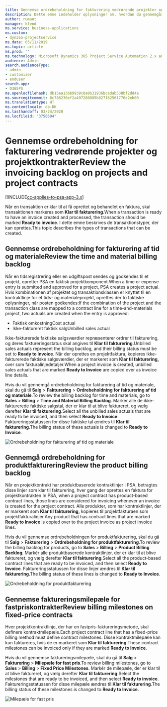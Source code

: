 ```yaml
---
title: Gennemse ordrebeholdning for fakturering vedrørende projekter og projektkontrakter
description: Dette emne indeholder oplysninger om, hvordan du gennemgår tid, udgifter og produktbeholdninger, og hvordan du markerer dem som klar til fakturering.
author: rumant
manager: kfend
ms.service: business-applications
ms.custom:
- dyn365-projectservice
ms.date: 03/11/2019
ms.topic: article
ms.prod: ''
ms.technology: Microsoft Dynamics 365 Project Service Automation 2.x and 3.x
audience: Admin
search.audienceType:
- admin
- customizer
- enduser
search.app:
- D365PS
ms.openlocfilehash: db15ea136b9939c0a0631936bcadab538bf2dd4a
ms.sourcegitcommit: 8c786230ef2a497280885b827162561776e2eb00
ms.translationtype: HT
ms.contentlocale: da-DK
ms.lasthandoff: 03/24/2020
ms.locfileid: "3750594"
---
```

# <a name="review-the-invoicing-backlog-on-projects-and-project-contracts"></a><span data-ttu-id="fb0a2-103">Gennemse ordrebeholdning for fakturering vedrørende projekter og projektkontrakter</span><span class="sxs-lookup"><span data-stu-id="fb0a2-103">Review the invoicing backlog on projects and project contracts</span></span>

[!INCLUDE[cc-applies-to-psa-app-3.x](../includes/cc-applies-to-psa-app-3x.md)]

<span data-ttu-id="fb0a2-104">Når en transaktion er klar til at få oprettet og behandlet en faktura, skal transaktionen markeres som **Klar til fakturering**.</span><span class="sxs-lookup"><span data-stu-id="fb0a2-104">When a transaction is ready to have an invoice created and processed, the transaction should be marked **Ready to invoice**.</span></span> <span data-ttu-id="fb0a2-105">I dette emne beskrives de transaktionstyper, der kan oprettes.</span><span class="sxs-lookup"><span data-stu-id="fb0a2-105">This topic describes the types of transactions that can be created.</span></span>

## <a name="review-the-time-and-material-billing-backlog"></a><span data-ttu-id="fb0a2-106">Gennemse ordrebeholdning for fakturering af tid og materiale</span><span class="sxs-lookup"><span data-stu-id="fb0a2-106">Review the time and material billing backlog</span></span>

<span data-ttu-id="fb0a2-107">Når en tidsregistrering eller en udgiftspost sendes og godkendes til et projekt, opretter PSA en faktisk projektkomponent.</span><span class="sxs-lookup"><span data-stu-id="fb0a2-107">When a time or expense entry is submitted and approved for a project, PSA creates a project actual.</span></span> <span data-ttu-id="fb0a2-108">Hvis kombinationen af projektet og transaktionsklassen er knyttet til en kontraktlinje for et tids- og materialeprojekt, oprettes der to faktiske oplysninger, når posten godkendes:</span><span class="sxs-lookup"><span data-stu-id="fb0a2-108">If the combination of the project and the transaction class are mapped to a contract line for a time-and-materials project, two actuals are created when the entry is approved:</span></span>

- <span data-ttu-id="fb0a2-109">Faktisk omkostning</span><span class="sxs-lookup"><span data-stu-id="fb0a2-109">Cost actual</span></span> 
- <span data-ttu-id="fb0a2-110">Ikke-faktureret faktisk salg</span><span class="sxs-lookup"><span data-stu-id="fb0a2-110">Unbilled sales actual</span></span>

<span data-ttu-id="fb0a2-111">Ikke-fakturerede faktiske salgsværdier repræsenterer ordrer til fakturering, og deres faktureringsstatus skal angives til **Klar til fakturering**.</span><span class="sxs-lookup"><span data-stu-id="fb0a2-111">Unbilled sales actuals represent the billing backlog, and their billing status must be set to **Ready to Invoice**.</span></span> <span data-ttu-id="fb0a2-112">Når der oprettes en projektfaktura, kopieres ikke-fakturerede faktiske salgsværdier, der er markeret som **Klar til fakturering,** over som fakturalinjedetaljer.</span><span class="sxs-lookup"><span data-stu-id="fb0a2-112">When a project invoice is created, unbilled sales actuals that are marked **Ready to Invoice** are copied over as invoice line details.</span></span>

<span data-ttu-id="fb0a2-113">Hvis du vil gennemgå ordrebeholdning for fakturering af tid og materiale, skal du gå til **Salg** \> **Fakturering** \> **Ordrebeholdning for fakturering af tid og materiale**.</span><span class="sxs-lookup"><span data-stu-id="fb0a2-113">To review the billing backlog for time and materials, go to **Sales** \> **Billing** \> **Time and Material Billing Backlog**.</span></span> <span data-ttu-id="fb0a2-114">Markér alle de ikke-fakturerede faktiske salgstal, der er klar til at blive faktureret, og vælg derefter **Klar til fakturering**.</span><span class="sxs-lookup"><span data-stu-id="fb0a2-114">Select all the unbilled sales actuals that are ready to be invoiced, and then select **Ready to Invoice**.</span></span> <span data-ttu-id="fb0a2-115">Faktureringsstatussen for disse faktiske tal ændres til **Klar til fakturering**.</span><span class="sxs-lookup"><span data-stu-id="fb0a2-115">The billing status of these actuals is changed to **Ready to Invoice**.</span></span>

![Ordrebeholdning for fakturering af tid og materiale](media/TMBacklog.png)

## <a name="review-the-product-billing-backlog"></a><span data-ttu-id="fb0a2-117">Gennemgå ordrebeholdning for produktfakturering</span><span class="sxs-lookup"><span data-stu-id="fb0a2-117">Review the product billing backlog</span></span>

<span data-ttu-id="fb0a2-118">Når en projektkontrakt har produktbaserede kontraktlinjer i PSA, betragtes disse linjer som klar til fakturering, hver gang der oprettes en faktura for projektkontrakten.</span><span class="sxs-lookup"><span data-stu-id="fb0a2-118">In PSA, when a project contract has product-based contract lines, those lines are considered for invoicing whenever an invoice is created for the project contract.</span></span> <span data-ttu-id="fb0a2-119">Alle produkter, som har kontraktlinjer, der er markeret som **Klar til fakturering,** kopieres til projektfakturaen som projektfakturalinjer.</span><span class="sxs-lookup"><span data-stu-id="fb0a2-119">Any product that has contract lines that are marked **Ready to Invoice** is copied over to the project invoice as project invoice lines.</span></span>

<span data-ttu-id="fb0a2-120">Hvis du vil gennemse ordrebeholdningen for produktfakturering, skal du gå til **Salg** \> **Fakturering** \> **Ordrebeholdning for produktfakturering**.</span><span class="sxs-lookup"><span data-stu-id="fb0a2-120">To review the billing backlog for products, go to **Sales** \> **Billing** \> **Product Billing Backlog**.</span></span> <span data-ttu-id="fb0a2-121">Markér alle produktbaserede kontraktlinjer, der er klar til at blive faktureret, og vælg derefter **Klar til fakturering**.</span><span class="sxs-lookup"><span data-stu-id="fb0a2-121">Select all the product-based contract lines that are ready to be invoiced, and then select **Ready to Invoice**.</span></span> <span data-ttu-id="fb0a2-122">Faktureringsstatussen for disse linjer ændres til **Klar til fakturering**.</span><span class="sxs-lookup"><span data-stu-id="fb0a2-122">The billing status of these lines is changed to **Ready to Invoice**.</span></span>

![Ordrebeholdning for produktfakturering](media/ProductBacklog.png)

## <a name="review-billing-milestones-on-fixed-price-contracts"></a><span data-ttu-id="fb0a2-124">Gennemse faktureringsmilepæle for fastpriskontrakter</span><span class="sxs-lookup"><span data-stu-id="fb0a2-124">Review billing milestones on fixed-price contracts</span></span>

<span data-ttu-id="fb0a2-125">Hver projektkontraktlinje, der har en fastpris-faktureringsmetode, skal definere kontraktmilepæle.</span><span class="sxs-lookup"><span data-stu-id="fb0a2-125">Each project contract line that has a fixed-price billing method must define contract milestones.</span></span> <span data-ttu-id="fb0a2-126">Disse kontraktmilepæle kan kun faktureres, hvis de er markeret som **Klar til fakturering**.</span><span class="sxs-lookup"><span data-stu-id="fb0a2-126">These contract milestones can be invoiced only if they are marked **Ready to Invoice**.</span></span> 

<span data-ttu-id="fb0a2-127">Hvis du vil gennemse faktureringsmilepæle, skal du gå til **Salg** \> **Fakturering** \> **Milepæle for fast pris**.</span><span class="sxs-lookup"><span data-stu-id="fb0a2-127">To review billing milestones, go to **Sales** \> **Billing** \> **Fixed Price Milestones**.</span></span> <span data-ttu-id="fb0a2-128">Markér de milepæle, der er klar til at blive faktureret, og vælg derefter **Klar til fakturering**.</span><span class="sxs-lookup"><span data-stu-id="fb0a2-128">Select the milestones that are ready to be invoiced, and then select **Ready to invoice**.</span></span> <span data-ttu-id="fb0a2-129">Faktureringsstatussen for disse milepæle ændres til **Klar til fakturering**.</span><span class="sxs-lookup"><span data-stu-id="fb0a2-129">The billing status of these milestones is changed to **Ready to Invoice**.</span></span>

![Milepæle for fast pris](media/FPBacklog.png)
